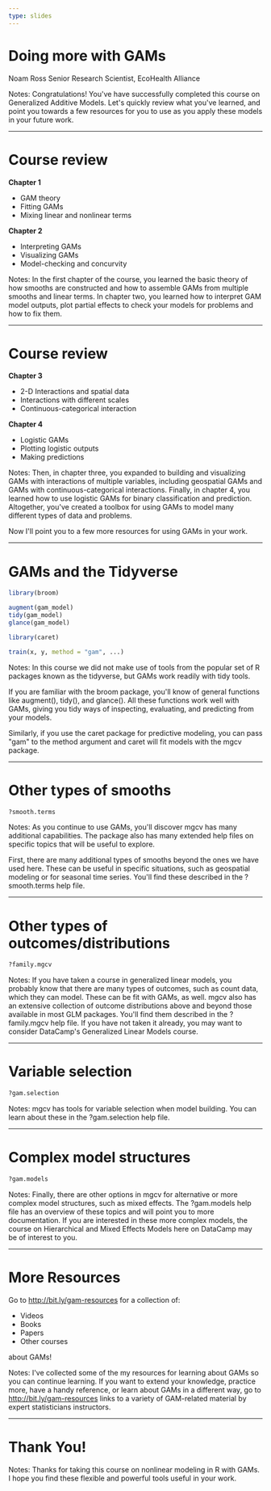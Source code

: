 ```yaml
---
type: slides
---
```


# Doing more with GAMs

Noam Ross
Senior Research Scientist, EcoHealth Alliance

Notes: Congratulations!  You've have successfully completed this course on Generalized Additive Models.  Let's quickly review what you've learned, and point you towards a few resources for you to use as you apply these models in your future work.

---

# Course review

**Chapter 1**

- GAM theory
- Fitting GAMs
- Mixing linear and nonlinear terms

**Chapter 2**

- Interpreting GAMs
- Visualizing GAMs
- Model-checking and concurvity

Notes: In the first chapter of the course, you learned the basic theory of how smooths are constructed and how to assemble GAMs from multiple smooths and linear terms.  In chapter two, you learned how to interpret GAM model outputs, plot partial effects to check your models for problems and how to fix them. 

---

# Course review

**Chapter 3**

- 2-D Interactions and spatial data
- Interactions with different scales
- Continuous-categorical interaction

**Chapter 4**

- Logistic GAMs
- Plotting logistic outputs
- Making predictions

Notes: Then, in chapter three, you expanded to building and visualizing GAMs with interactions of multiple variables, including geospatial GAMs and GAMs with continuous-categorical interactions.  Finally, in chapter 4, you learned how to use logistic GAMs for binary classification and prediction.  Altogether, you've created a toolbox for using GAMs to model many different types of data and problems.

Now I'll point you to a few more resources for using GAMs in your work.

---

# GAMs and the Tidyverse

```r
library(broom)

augment(gam_model)
tidy(gam_model)
glance(gam_model)
```

```r
library(caret)

train(x, y, method = "gam", ...)
```

Notes: In this course we did not make use of tools from the popular set of R packages known as the tidyverse, but GAMs work readily with tidy tools.

If you are familiar with the broom package, you'll know of general functions like augment(), tidy(), and glance().  All these functions work well with GAMs, giving you tidy ways of inspecting, evaluating, and predicting from your models.

Similarly, if you use the caret package for predictive modeling, you can pass "gam" to the method argument and caret will fit models with the mgcv package.

---

# Other types of smooths

```r
?smooth.terms
```

Notes: As you continue to use GAMs, you'll discover mgcv has many additional capabilities.  The package also has many extended help files on specific topics that will be useful to explore.

First, there are many additional types of smooths beyond the ones we have used here.  These can be useful in specific situations, such as geospatial modeling or for seasonal time series.  You'll find these described in the ?smooth.terms help file.

---

# Other types of outcomes/distributions

```r
?family.mgcv
```

Notes: If you have taken a course in generalized linear models, you probably know that there are many types of outcomes, such as count data, which they can model. These can be fit with GAMs, as well. mgcv also has an extensive collection of outcome distributions above and beyond those available in most GLM packages. You'll find them described in the ?family.mgcv help file.  If you have not taken it already, you may want to consider DataCamp's Generalized Linear Models course.

---
# Variable selection

```r
?gam.selection
```

Notes: mgcv has tools for variable selection when model building.  You can learn about these in the ?gam.selection help file.

---

# Complex model structures

```r
?gam.models
``` 

Notes: Finally, there are other options in mgcv for alternative or more complex model structures, such as mixed effects. The ?gam.models help file has an overview of these topics and will point you to more documentation.  If you are interested in these more complex models, the course on Hierarchical and Mixed Effects Models here on DataCamp may be of interest to you.

---

# More Resources

Go to <http://bit.ly/gam-resources> for a collection of:

- Videos
- Books
- Papers
- Other courses

about GAMs!

Notes: I've collected some of the my resources for learning about GAMs so you can continue learning. If you want to extend your knowledge, practice more, have a handy reference, or learn about GAMs in a different way, go to <http://bit.ly/gam-resources> links to a variety of GAM-related material by expert statisticians instructors. 

---

#  Thank You!

Notes: Thanks for taking this course on nonlinear modeling in R with GAMs. I hope you find these flexible and powerful tools useful in your work.

